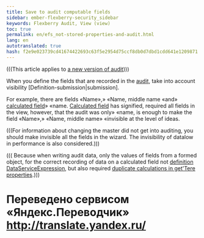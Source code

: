 ```yaml
--- 
title: Save to audit computable fields 
sidebar: ember-flexberry-security_sidebar 
keywords: Flexberry Audit, View (view) 
toc: true 
permalink: en/efs_not-stored-properties-and-audit.html 
lang: en 
autotranslated: true 
hash: f2e9e023739cd41674422693c63f5e2954d75ccf8db0d7dbd1cdd641e1209871 
--- 
```


(((This article applies to [a new version of audit](fa_audit-web.html)))) 

When you define the fields that are recorded in the [audit](fa_audit-web.html), take into account visibility [Definition-submission|submission]. 

For example, there are fields «Name»,» «Name, middle name «and» [calculated field](fo_not-stored-attributes.html)» «name. [Calculated field](fo_not-stored-attributes.html) has signified, required all fields in the view, however, that the audit was only» «name, is enough to make the field «Name»,» «Name, middle name» «invisible at the level of ideas. 


(((<msg type=note>For information about changing the master did not get into auditing, you should make invisible all the fields in the wizard. The invisibility of datalow in performance is also considered.</msg>))) 

(((<msg type=important> Because when writing audit data, only the values of fields from a formed object, for the correct recording of data on a calculated field not [definition DataServiceExpression](fo_not-stored-attributes.html), but also required [duplicate calculations in get'Tere properties](fo_not-stored-attributes.html).</msg>))) 





 # Переведено сервисом «Яндекс.Переводчик» http://translate.yandex.ru/